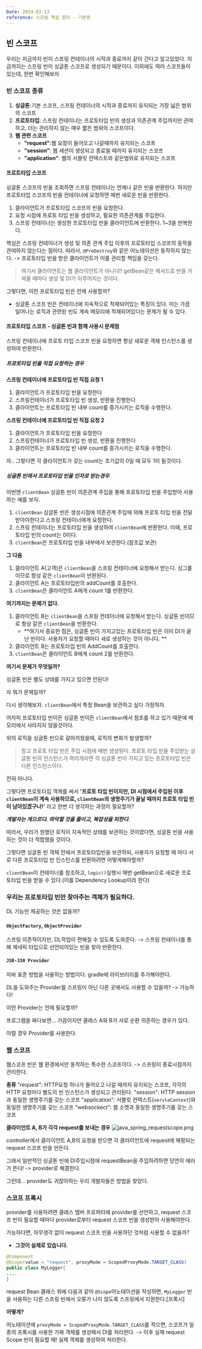```yaml
---
Date: 2024-03-13
reference: 스프림 핵심 원리 - 기본편
---
```

## 빈 스코프
우리는 지금까지 빈이 스프링 컨테이너의 시작과 종료까지 같이 간다고 알고있었다.
지금까지는 스프링 빈이 싱글톤 스코프로 생성되기 때문이다. 이외에도 여러 스코프들이 있는데, 한번 확인해보자

### 빈 스코프 종류
1. **싱글톤**:기본 스코프, 스프링 컨테이너의 시작과 종료까지 유지되는 가장 넓은 범위의 스코프
2. **프로토타입**: 스프링 컨테이너는 프로토타입 빈의 생성과 의존관계 주입까지만 관여하고, 더는 관리하지 않는 매우 짧은 범위의 스코프이다.
3. **웹 관련 스코프**
	- **"request"**:웹 요청이 들어오고 나갈때까지 유지되는 스코프
	- **"session"**: 웹 세션이 생성되고 종료될 때까지 유지되는 스코프
	- **"application"**: 웹의 서블릿 컨텍스트와 같은범위로 유지되는 스코프


#### 프로트타입 스코프
싱글톤 스코프의 빈을 조회하면 스프링 컨테이너는 언제나 같은 빈을 반환한다. 하지만 프로토타입 스코프의 빈을 컨테이너에 요청하면 매번 새로운 빈을 반환한다.

1. 클라이언트가 프로토타입 스코프의 빈을 요청한다.
2. 요청 시점에 프로토 타입 빈을 생성하고, 필요한 의존관계를 주입한다.
3. 스프링 컨테이너는 생성한 프로토타입 빈을 클라이언트에 반환한다.
1~3을 반복한다.

핵심은 스프링 컨테이너가 생성 및 의존 관계 주입 이후의 프로토타입 스코프의 동작을 관여하지 않는다는 점이다.
따라서, `@PreDestroy`와 같은 어노테이션은 동작하지 않는다.
-> 프로토타입 빈을 받은 클라이언트가 이를 관리할 책임을 갖는다.

> 여기서 클라이언트는 웹 클라이언트가 아니다!!
> getBean같은 메서드로 빈을 가져올 때마다 생성 및 DI가 이루어지는 것이다.

그렇다면, 이런 프로토타입 빈은 언제 사용할까?
- 싱글톤 스코프 빈은 컨테이너에 지속적으로 적재되어있는 특징이 있다. 이는 가끔 일어나는 로직과 관련된 빈도 계속 메모리에 적재되어있다는 문제가 될 수 있다.

#### 프로토타입 스코프 - 싱글톤 빈과 함께 사용시 문제점
스프링 컨테이너에 프로토 타입 스코프 빈을 요청하면 항상 새로운 객체 인스턴스를 생성하여 반환한다. 

##### 프로토타입 빈을 직접 요청하는 경우
**스프링 컨테이너에 프로토타입 빈 직접 요청 1**

1. 클라이언트가 프로토타입 빈을 요청한다
2. 스프링컨테이너가 프로토타입 빈 생성, 반환을 진행한다
3. 클라이언트는 프로토타입 빈 내부 count를 증가시키는 로직을 수행한다.

**스프링 컨테이너에 프로토타입 빈 직접 요청  2**

1. 클라이언트가 프로토타입 빈을 요청한다
2. 스프링컨테이너가 프로토타입 빈 생성, 반환을 진행한다
3. 클라이언트는 프로토타입 빈 내부 count를 증가시키는 로직을 수행한다.

자.. 그렇다면 각 클라이언트가 갖는 count는 초기값이 0일 때 모두 1이 될것이다.


##### 싱글톤 빈에서 프로토타입 빈을 인자로 받는경우
이번엔 `clientBean` 싱글톤 빈이 의존관계 주입을 통해 프로토타입 빈을 주입받아 사용하는 예를 보자.

1. `clientBean` 싱글톤 빈은 생성시점에 의존관계 주입에 의해 프로토 타입 빈을 전달받아야한다고 스프링 컨테이너에게 요청한다.
2. 스프링 컨테이너는 프로토타입 빈을 생성하여 `clientBean`에 반환한다. 이때, 프로토타입 빈의 count는 0이다.
3. `clientBean`은 프로토타입 빈을 내부에서 보관한다.(참조값 보관)

**그 다음**

1. 클라이언트 A(고객)은 `clientBean`을 스프링 컨테이너에 요청해서 받는다. 싱그롵이므로 항상 같은 `clientBean`이 반환된다.
2. 클라이언트 A는 프로토타입빈의 addCount를 호출한다.
3. `clientBean`은 클라이언트 A에게 count 1를 반환한다.

**여기까지는 문제가 없다.**

1. 클라이언트 B는 `clientBean`을 스프링 컨테이너에 요청해서 받는다. 싱글톤 빈이므로 항상 같은 `clientBean`을 반환한다.
	- **여기서 중요한 점은, 싱글톤 빈이 가지고있는 프로토타입 빈은 이미 DI가 끝난 빈이다. 사용자가 요청할 때마다 새로 생성하는 것이 아니다. **
2. 클라이언트 B는 프로토타입 빈의 AddCount를 호출한다.
3. `clientBean`은 클라이언트 B에게 count 2를 반환한다.

**여기서 문제가 무엇일까?**

싱글톤 빈은 별도 상태를 가지고 있으면 안된다!

자 뭐가 문제일까?

다시 생각해보자. `clientBean`에서 특정 Bean을 보관하고 싶다 가정하자.

어차피 프로토타입 빈이든 싱글톤 빈이든 `clientBean`에서 참조를 하고 있기 때문에 메모리에서 사라지지 않을것이다.

위의 로직을 싱글톤 빈으로 갈아끼웠을때, 로직의 변화가 발생할까?
> 참고
> 프로토 타입 빈은 주입 시점에 매번 생성된다. 프로토 타입 빈을 주입받는 싱글톤 빈의 인스턴스가 여러개라면 각 싱글톤 빈이 가지고 있는 프로토타입 빈은 다른 인스턴스이다.

전혀 아니다.

그렇다면 프로토타입 객체를 써서 **'프로토 타입 빈이지만, DI 시점에서 주입된 이후 `clientBean`이 계속 사용하므로, `clientBean`의 생명주기가 끝날 때까지 프로토 타입 빈이 남아있겠구나!'** 라고 한번 더 생각하는 과정이 필요할까?

***개발자는 게으르다. 파악할 것을 줄이고, 복잡성을 피한다***.

따라서, 우리가 원했던 로직이 지속적인 상태를 보관하는 것이였다면, 싱글톤 빈을 사용하는 것이 더 적합했을 것이다.

그렇다면 싱글톤 빈 객체 안에서 프로토타입빈을 보관하되, 사용자가 요청할 때 마다 서로 다른 프로토타입 빈 인스턴스를 반환하려면 어떻게해야할까?

`clientBean`이 컨테이너를 참조하고, `logic()`실행시 매번 getBean으로 새로운 프로토타입 빈을 받을 수 있다.(이를 Dependency Lookup이라 한다)

### 우리는 프로토타입 빈만 찾아주는 객체가 필요하다.
DL 기능만 제공하는 것은 없을까?

#### `ObjectFactory`, `ObjectProvider`
스프링 의존적이지만, DL작업이 편해질 수 있도록 도와준다.
-> 스프링 컨테이너를 통해 제네릭 타입으로 선언되어있는 빈을 찾아 반환한다.


#### `JSR-330 Provider`
자바 표준 방법을 사용하는 방법이다.
gradle에 라이브러리를 추가해야한다.

DL을 도와주는 Provider를 스프링이 아닌 다른 곳에서도 사용할 수 있을까?
-> 가능하다!

이런 Provider는 언제 필요할까?

프로그램을 짜다보면... 가끔이지만 클래스 A와 B가 서로 순환 의존하는 경우가 있다.

이럴 경우 Provider를 사용한다.


### 웹 스코프
웹스코프 빈은 웹 환경에서만 동작하는 특수한 스코프이다.
-> 스프링이 종료시점까지 관리한다.

**종류**
	"request": HTTP요청 하나가 들어오고 나갈 때까지 유지되는 스코프, 각각의 HTTP 요청마다 별도의 빈 인스턴스가 생성되고 관리된다.
	"session": HTTP session과 동일한 생명주기를 갖는 스코프
	"application": 서블릿 컨텍스트(`servleContext`)와 동일한 생명주기를 갖는 스코프
	"websockect": 웹 소켓과 동일한 생명주기를 갖는 스코프

**클라이언트 A, B가 각각 request를 보내는 경우**
![java_spring_requestscope.png](../../리소스/java_spring_requestscope.png)

controller에서 클라이언트 A,B의 요청을 받으면 각 클라이언트에 request에 매핑되는 request 스코프 빈을 만든다.

그래서 일반적인 싱글톤 빈에 DI주입시점에 requestBean을 주입하려하면 당연히 에러가 뜬다!
-> provider로 해결한다.

그런데... provider도 귀찮아하는 우리 개발자들은 방법을 찾았다.


### 스코프 프록시
provider를 사용하려면 클래스 멤버 프로퍼티에 provider를 선언하고, request 스코프 빈이 필요할 때마다 provider로부터 request 스코프 빈을 생성받아 사용해야한다.

가능하다면, 아무생각 없이 request 스코프 빈을 사용하던 것처럼 사용할 수 없을까?
- **그것이 실제로 있습니다.**

```java
@Component
@Scope(value = "request", proxyMode = ScopedProxyMode.TARGET_CLASS)
public class MyLogger{
....
}
```

request Bean 클래스 위에 다음과 같이 `@Scope`어노테이션을 작성하면, `MyLogger` 빈을 사용하는 다른 스프링 빈에서 오류가 나지 않도록 스프링에서 지원한다.[프록시]

**어떻게?**

어노테이션에 `proxyMode = ScopedProxyMode.TARGET_CLASS`를 적으면, 스코프가 일종의 프록시를 사용한 가짜 객체를 생성해서 DI를 처리한다.
-> 이후 실제 request Scope 빈이 필요할 때! 실제 객체를 생성하여 처리한다.
